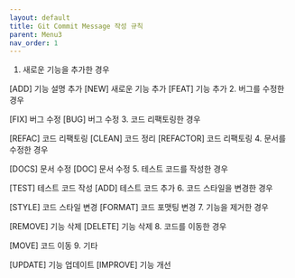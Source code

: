 ```yaml
---
layout: default
title: Git Commit Message 작성 규칙
parent: Menu3
nav_order: 1
---
```


1. 새로운 기능을 추가한 경우

[ADD] 기능 설명 추가
[NEW] 새로운 기능 추가
[FEAT] 기능 추가
2. 버그를 수정한 경우

[FIX] 버그 수정
[BUG] 버그 수정
3. 코드 리팩토링한 경우

[REFAC] 코드 리팩토링
[CLEAN] 코드 정리
[REFACTOR] 코드 리팩토링
4. 문서를 수정한 경우

[DOCS] 문서 수정
[DOC] 문서 수정
5. 테스트 코드를 작성한 경우

[TEST] 테스트 코드 작성
[ADD] 테스트 코드 추가
6. 코드 스타일을 변경한 경우

[STYLE] 코드 스타일 변경
[FORMAT] 코드 포맷팅 변경
7. 기능을 제거한 경우

[REMOVE] 기능 삭제
[DELETE] 기능 삭제
8. 코드를 이동한 경우

[MOVE] 코드 이동
9. 기타

[UPDATE] 기능 업데이트
[IMPROVE] 기능 개선